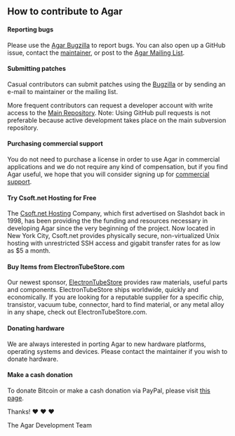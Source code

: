 ## How to contribute to Agar

#### **Reporting bugs**

Please use the [Agar Bugzilla](https://bugs.csoft.net/enter_bug.cgi?product=Agar)
to report bugs. You can also open up a GitHub issue, contact the
[maintainer](mailto:vedge@hypertriton.com), or post to the
[Agar Mailing List](https://mail231.csoft.net/lists/listinfo/agar).

#### **Submitting patches**

Casual contributors can submit patches using the
[Bugzilla](https://bugs.csoft.net/enter_bug.cgi?product=Agar)
or by sending an e-mail to maintainer or the mailing list.

More frequent contributors can request a developer account with write access
to the [Main Repository](https://dev.csoft.net). Note: Using GitHub pull
requests is not preferable because active development takes place on the main
subversion repository.

#### **Purchasing commercial support**

You do not need to purchase a license in order to use Agar in commercial
applications and we do not require any kind of compensation, but if you find
Agar useful, we hope that you will consider signing up for
[commercial support](http://libagar.org/lists.html).

#### **Try Csoft.net Hosting for Free**

The [Csoft.net Hosting](https://csoft.net) Company, which first advertised on
Slashdot back in 1998, has been providing the the funding and resources
necessary in developing Agar since the very beginning of the project.
Now located in New York City, Csoft.net provides physically secure,
non-virtualized Unix hosting with unrestricted SSH access and gigabit
transfer rates for as low as $5 a month.

#### **Buy Items from ElectronTubeStore.com**

Our newest sponsor, [ElectronTubeStore](https://electrontubestore.com)
provides raw materials, useful parts and components. ElectronTubeStore
ships worldwide, quickly and economically. If you are looking for a reputable
supplier for a specific chip, transistor, vacuum tube, connector, hard to find
material, or any metal alloy in any shape, check out ElectronTubeStore.com.

#### **Donating hardware**

We are always interested in porting Agar to new hardware platforms, operating
systems and devices. Please contact the maintainer if you wish to donate
hardware.

#### **Make a cash donation**

To donate Bitcoin or make a cash donation via PayPal, please visit
[this page](http://libagar.org/contribute.html).

Thanks! :heart: :heart: :heart:

The Agar Development Team

